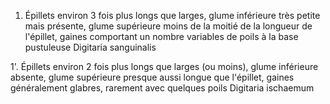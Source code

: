 
1. Épillets environ 3 fois plus longs que larges, glume inférieure très petite mais présente, glume supérieure moins de la moitié de la longueur de l'épillet, gaines comportant un nombre variables de poils à la base pustuleuse Digitaria sanguinalis

1'. Épillets environ 2 fois plus longs que larges (ou moins), glume inférieure absente, glume supérieure presque aussi longue que l'épillet, gaines généralement glabres, rarement avec quelques poils Digitaria ischaemum
